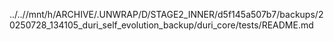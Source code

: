 ../..//mnt/h/ARCHIVE/.UNWRAP/D/STAGE2_INNER/d5f145a507b7/backups/20250728_134105_duri_self_evolution_backup/duri_core/tests/README.md